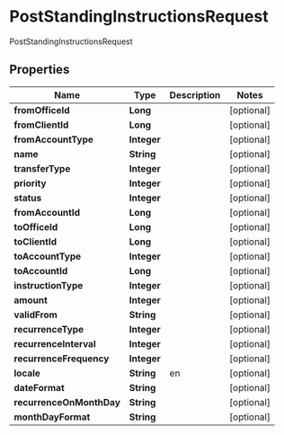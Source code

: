 

# PostStandingInstructionsRequest

PostStandingInstructionsRequest
## Properties

Name | Type | Description | Notes
------------ | ------------- | ------------- | -------------
**fromOfficeId** | **Long** |  |  [optional]
**fromClientId** | **Long** |  |  [optional]
**fromAccountType** | **Integer** |  |  [optional]
**name** | **String** |  |  [optional]
**transferType** | **Integer** |  |  [optional]
**priority** | **Integer** |  |  [optional]
**status** | **Integer** |  |  [optional]
**fromAccountId** | **Long** |  |  [optional]
**toOfficeId** | **Long** |  |  [optional]
**toClientId** | **Long** |  |  [optional]
**toAccountType** | **Integer** |  |  [optional]
**toAccountId** | **Long** |  |  [optional]
**instructionType** | **Integer** |  |  [optional]
**amount** | **Integer** |  |  [optional]
**validFrom** | **String** |  |  [optional]
**recurrenceType** | **Integer** |  |  [optional]
**recurrenceInterval** | **Integer** |  |  [optional]
**recurrenceFrequency** | **Integer** |  |  [optional]
**locale** | **String** | en |  [optional]
**dateFormat** | **String** |  |  [optional]
**recurrenceOnMonthDay** | **String** |  |  [optional]
**monthDayFormat** | **String** |  |  [optional]



